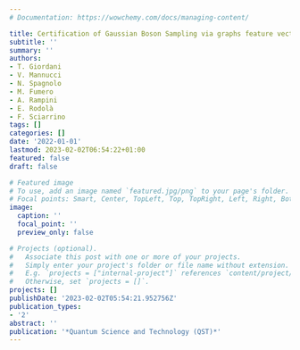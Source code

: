 ```yaml
---
# Documentation: https://wowchemy.com/docs/managing-content/

title: Certification of Gaussian Boson Sampling via graphs feature vectors and kernels
subtitle: ''
summary: ''
authors:
- T. Giordani
- V. Mannucci
- N. Spagnolo
- M. Fumero
- A. Rampini
- E. Rodolà
- F. Sciarrino
tags: []
categories: []
date: '2022-01-01'
lastmod: 2023-02-02T06:54:22+01:00
featured: false
draft: false

# Featured image
# To use, add an image named `featured.jpg/png` to your page's folder.
# Focal points: Smart, Center, TopLeft, Top, TopRight, Left, Right, BottomLeft, Bottom, BottomRight.
image:
  caption: ''
  focal_point: ''
  preview_only: false

# Projects (optional).
#   Associate this post with one or more of your projects.
#   Simply enter your project's folder or file name without extension.
#   E.g. `projects = ["internal-project"]` references `content/project/deep-learning/index.md`.
#   Otherwise, set `projects = []`.
projects: []
publishDate: '2023-02-02T05:54:21.952756Z'
publication_types:
- '2'
abstract: ''
publication: '*Quantum Science and Technology (QST)*'
---
```

